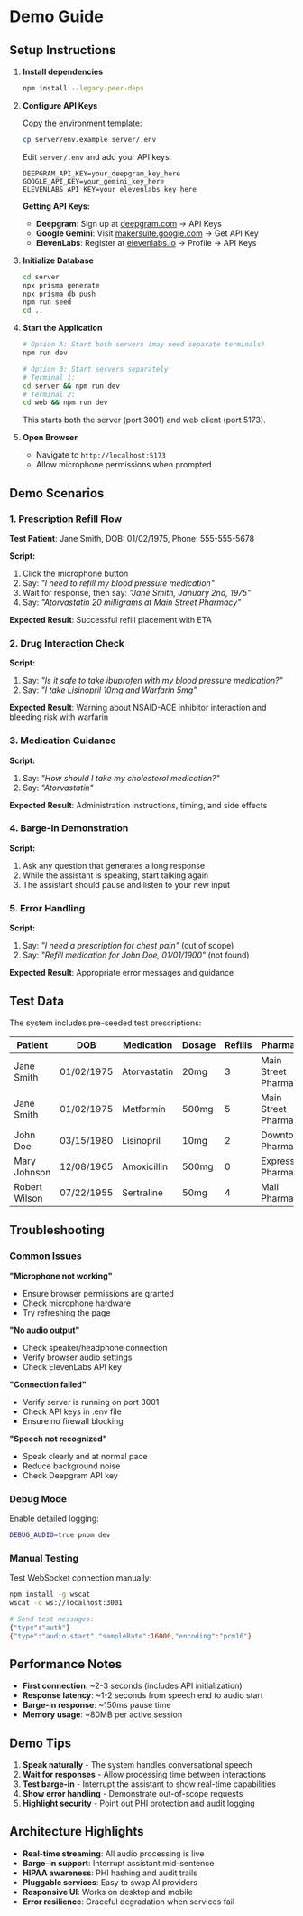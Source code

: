 # Demo Guide

## Setup Instructions

1. **Install dependencies**
   ```bash
   npm install --legacy-peer-deps
   ```

2. **Configure API Keys**
   
   Copy the environment template:
   ```bash
   cp server/env.example server/.env
   ```
   
   Edit `server/.env` and add your API keys:
   ```env
   DEEPGRAM_API_KEY=your_deepgram_key_here
   GOOGLE_API_KEY=your_gemini_key_here  
   ELEVENLABS_API_KEY=your_elevenlabs_key_here
   ```

   **Getting API Keys:**
   - **Deepgram**: Sign up at [deepgram.com](https://deepgram.com) → API Keys
   - **Google Gemini**: Visit [makersuite.google.com](https://makersuite.google.com) → Get API Key
   - **ElevenLabs**: Register at [elevenlabs.io](https://elevenlabs.io) → Profile → API Keys

3. **Initialize Database**
   ```bash
   cd server
   npx prisma generate
   npx prisma db push
   npm run seed
   cd ..
   ```

4. **Start the Application**
   ```bash
   # Option A: Start both servers (may need separate terminals)
   npm run dev
   
   # Option B: Start servers separately
   # Terminal 1:
   cd server && npm run dev
   # Terminal 2:
   cd web && npm run dev
   ```
   
   This starts both the server (port 3001) and web client (port 5173).

5. **Open Browser**
   - Navigate to `http://localhost:5173`
   - Allow microphone permissions when prompted

## Demo Scenarios

### 1. Prescription Refill Flow

**Test Patient**: Jane Smith, DOB: 01/02/1975, Phone: 555-555-5678

**Script:**
1. Click the microphone button
2. Say: *"I need to refill my blood pressure medication"*
3. Wait for response, then say: *"Jane Smith, January 2nd, 1975"*
4. Say: *"Atorvastatin 20 milligrams at Main Street Pharmacy"*

**Expected Result**: Successful refill placement with ETA

### 2. Drug Interaction Check

**Script:**
1. Say: *"Is it safe to take ibuprofen with my blood pressure medication?"*
2. Say: *"I take Lisinopril 10mg and Warfarin 5mg"*

**Expected Result**: Warning about NSAID-ACE inhibitor interaction and bleeding risk with warfarin

### 3. Medication Guidance

**Script:**
1. Say: *"How should I take my cholesterol medication?"*
2. Say: *"Atorvastatin"*

**Expected Result**: Administration instructions, timing, and side effects

### 4. Barge-in Demonstration

**Script:**
1. Ask any question that generates a long response
2. While the assistant is speaking, start talking again
3. The assistant should pause and listen to your new input

### 5. Error Handling

**Script:**
1. Say: *"I need a prescription for chest pain"* (out of scope)
2. Say: *"Refill medication for John Doe, 01/01/1900"* (not found)

**Expected Result**: Appropriate error messages and guidance

## Test Data

The system includes pre-seeded test prescriptions:

| Patient | DOB | Medication | Dosage | Refills | Pharmacy |
|---------|-----|------------|---------|---------|----------|
| Jane Smith | 01/02/1975 | Atorvastatin | 20mg | 3 | Main Street Pharmacy |
| Jane Smith | 01/02/1975 | Metformin | 500mg | 5 | Main Street Pharmacy |
| John Doe | 03/15/1980 | Lisinopril | 10mg | 2 | Downtown Pharmacy |
| Mary Johnson | 12/08/1965 | Amoxicillin | 500mg | 0 | Express Pharmacy |
| Robert Wilson | 07/22/1955 | Sertraline | 50mg | 4 | Mall Pharmacy |

## Troubleshooting

### Common Issues

**"Microphone not working"**
- Ensure browser permissions are granted
- Check microphone hardware
- Try refreshing the page

**"No audio output"**
- Check speaker/headphone connection
- Verify browser audio settings
- Check ElevenLabs API key

**"Connection failed"**
- Verify server is running on port 3001
- Check API keys in .env file
- Ensure no firewall blocking

**"Speech not recognized"**
- Speak clearly and at normal pace
- Reduce background noise
- Check Deepgram API key

### Debug Mode

Enable detailed logging:
```bash
DEBUG_AUDIO=true pnpm dev
```

### Manual Testing

Test WebSocket connection manually:
```bash
npm install -g wscat
wscat -c ws://localhost:3001

# Send test messages:
{"type":"auth"}
{"type":"audio.start","sampleRate":16000,"encoding":"pcm16"}
```

## Performance Notes

- **First connection**: ~2-3 seconds (includes API initialization)
- **Response latency**: ~1-2 seconds from speech end to audio start
- **Barge-in response**: ~150ms pause time
- **Memory usage**: ~80MB per active session

## Demo Tips

1. **Speak naturally** - The system handles conversational speech
2. **Wait for responses** - Allow processing time between interactions
3. **Test barge-in** - Interrupt the assistant to show real-time capabilities
4. **Show error handling** - Demonstrate out-of-scope requests
5. **Highlight security** - Point out PHI protection and audit logging

## Architecture Highlights

- **Real-time streaming**: All audio processing is live
- **Barge-in support**: Interrupt assistant mid-sentence
- **HIPAA awareness**: PHI hashing and audit trails
- **Pluggable services**: Easy to swap AI providers
- **Responsive UI**: Works on desktop and mobile
- **Error resilience**: Graceful degradation when services fail

